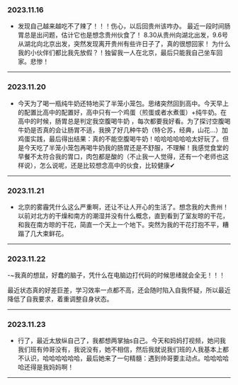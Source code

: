 ### 2023.11.16

 - 发现自己越来越吃不了辣了！！！伤心，以后回贵州该咋办。
 最近一段时间肠胃总是出问题，估计它也是想念贵州伙食了！
    8.30从贵州向湖北出发，9.6号从湖北向北京出发，突然发现离开贵州有些许日子了，真的很想回家！
    为什么我的小伙伴们都比我先放假？！独留我一人在北京，最后只能我自己坐车回家。悲惨！

---

### 2023.11.20

- 今天为了喝一瓶纯牛奶还特地买了半笼小笼包。思绪突然回到高中。今天早上的配置比高中的配置好，高中只有一个鸡蛋（煎蛋或者水煮蛋）+纯牛奶。在高中的时候，肠胃总是判定我空腹喝牛奶 ，每次都要我好看。为了探讨空腹喝牛奶是否真的会让肠胃不适，我换了好几种牛奶（特仑苏，经典，山花…）加鸡蛋实践，最后得出结果：真的不能空腹喝牛奶！哈哈哈哈哈哈太好玩了。但是今天吃了半笼小笼包再喝牛奶我的肠胃还是不舒服，不理解！我感觉食堂的早餐不太符合我的胃口，肉包都是酸的（不止我一人觉得，还有一个老师也这样说），怎么说呢，还是比较想念高中的伙食，比较健康✔



---

### 2023.11.21

- 北京的雾霾凭什么这么严重啊，还让不让人开心的生活了。想念我的大贵州！ 以前对北方的干燥和南方的潮湿并没有什么概念，直到看到了室友晾的干花，和我在南方晾的干花，简直一个天上一个地下。突然为我的干花打抱不平，糟蹋了几大束鲜花。

---

### 2023.11.22
-~我真的想鼠，好蠢的脑子，凭什么在电脑边打代码的时候思绪就会全无！！！

最近状态真的好差巨差，学习效率一点都不高，还会随时陷入自我怀疑，所以最近降低了自我要求，着重调整自身状态。

---

### 2023.11.23

- 行了，最近太放纵自己了，我都想两掌抽s自己。今天和妈妈打视频，她问我我们班有帅哥没有，我说没有，她不相信，然后我就说我们班的人我基本上都不认识，哈哈哈哈哈哈，最后她来了一句精髓：遇到帅哥要主动点。哈哈哈哈哈还得是我妈妈啊！

---

